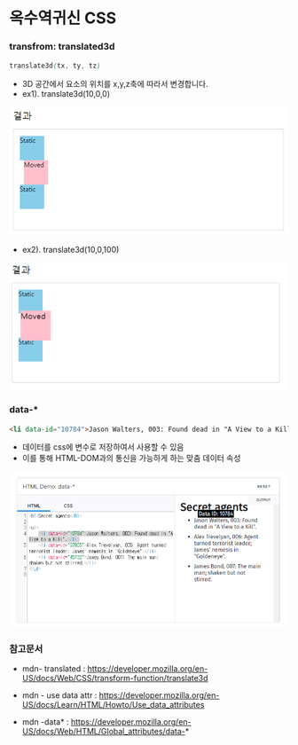 # 옥수역귀신 CSS

### transfrom: translated3d

```css
translate3d(tx, ty, tz)
```

- 3D 공간에서 요소의 위치를 x,y,z축에 따라서 변경합니다.
- ex1). translate3d(10,0,0)

<img src= "./\옥수역귀신 CSS.assets\image-20220512225029544.png"/>

- ex2). translate3d(10,0,100)

<img src= "./옥수역귀신 CSS.assets\image-20220512225239895.png"/>

### data-*

```html
<li data-id="10784">Jason Walters, 003: Found dead in "A View to a Kill".</li>
```

- 데이터를 css에 변수로 저장하여서 사용할 수 있음
- 이를 통해 HTML-DOM과의 통신을 가능하게 하는 맞춤 데이터 속성

<img src= "./옥수역귀신 CSS.assets\image-20220512231722527.png"/>



### 참고문서

- mdn- translated : https://developer.mozilla.org/en-US/docs/Web/CSS/transform-function/translate3d

- mdn - use data attr : https://developer.mozilla.org/en-US/docs/Learn/HTML/Howto/Use_data_attributes
- mdn -data* : https://developer.mozilla.org/en-US/docs/Web/HTML/Global_attributes/data-*
